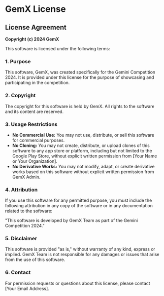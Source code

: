 # GemX License

## License Agreement

**Copyright (c) 2024 GemX**

This software is licensed under the following terms:

### 1. Purpose

This software, GemX, was created specifically for the Gemini Competition 2024. It is provided under this license for the purpose of showcasing and participating in the competition. 

### 2. Copyright

The copyright for this software is held by GemX. All rights to the software and its content are reserved.

### 3. Usage Restrictions

- **No Commercial Use:** You may not use, distribute, or sell this software for commercial purposes. 
- **No Cloning:** You may not create, distribute, or upload clones of this software to any app store or platform, including but not limited to the Google Play Store, without explicit written permission from [Your Name or Your Organization].
- **No Derivative Works:** You may not modify, adapt, or create derivative works based on this software without explicit written permission from GemX Admin.

### 4. Attribution

If you use this software for any permitted purpose, you must include the following attribution in any copy of the software or in any documentation related to the software:

"This software is developed by GemX Team as part of the Gemini Competition 2024."

### 5. Disclaimer

This software is provided "as is," without warranty of any kind, express or implied. GemX Team is not responsible for any damages or issues that arise from the use of this software.

### 6. Contact

For permission requests or questions about this license, please contact [Your Email Address].
